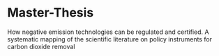 # Master-Thesis
How negative emission technologies can be regulated and certified. A systematic mapping of the scientific literature on  policy instruments for carbon dioxide removal

